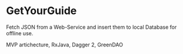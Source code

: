 # GetYourGuide
Fetch JSON from a Web-Service and insert them to local Database for offline use.

MVP artichecture, RxJava, Dagger 2, GreenDAO
